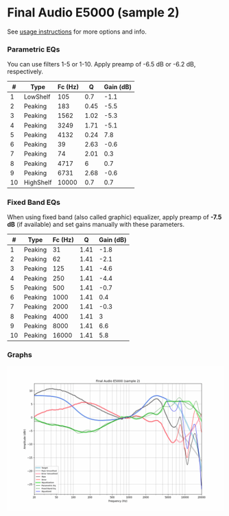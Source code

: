 # Final Audio E5000 (sample 2)
See [usage instructions](https://github.com/jaakkopasanen/AutoEq#usage) for more options and info.

### Parametric EQs
You can use filters 1-5 or 1-10. Apply preamp of -6.5 dB or -6.2 dB, respectively.

|   # | Type      |   Fc (Hz) |    Q |   Gain (dB) |
|-----|-----------|-----------|------|-------------|
|   1 | LowShelf  |       105 | 0.7  |        -1.1 |
|   2 | Peaking   |       183 | 0.45 |        -5.5 |
|   3 | Peaking   |      1562 | 1.02 |        -5.3 |
|   4 | Peaking   |      3249 | 1.71 |        -5.1 |
|   5 | Peaking   |      4132 | 0.24 |         7.8 |
|   6 | Peaking   |        39 | 2.63 |        -0.6 |
|   7 | Peaking   |        74 | 2.01 |         0.3 |
|   8 | Peaking   |      4717 | 6    |         0.7 |
|   9 | Peaking   |      6731 | 2.68 |        -0.6 |
|  10 | HighShelf |     10000 | 0.7  |         0.7 |

### Fixed Band EQs
When using fixed band (also called graphic) equalizer, apply preamp of **-7.5 dB** (if available) and set gains manually with these parameters.

|   # | Type    |   Fc (Hz) |    Q |   Gain (dB) |
|-----|---------|-----------|------|-------------|
|   1 | Peaking |        31 | 1.41 |        -1.8 |
|   2 | Peaking |        62 | 1.41 |        -2.1 |
|   3 | Peaking |       125 | 1.41 |        -4.6 |
|   4 | Peaking |       250 | 1.41 |        -4.4 |
|   5 | Peaking |       500 | 1.41 |        -0.7 |
|   6 | Peaking |      1000 | 1.41 |         0.4 |
|   7 | Peaking |      2000 | 1.41 |        -0.3 |
|   8 | Peaking |      4000 | 1.41 |         3   |
|   9 | Peaking |      8000 | 1.41 |         6.6 |
|  10 | Peaking |     16000 | 1.41 |         5.8 |

### Graphs
![](./Final%20Audio%20E5000%20(sample%202).png)
